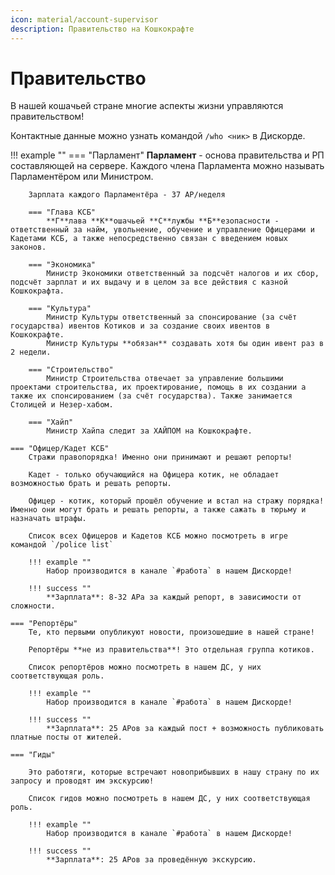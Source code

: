 ```yaml
---
icon: material/account-supervisor
description: Правительство на Кошкокрафте
---
```


# **Правительство**

В нашей кошачьей стране многие аспекты жизни управляются правительством!

Контактные данные можно узнать командой `/who <ник>` в Дискорде.

!!! example ""
    === "Парламент"
        **Парламент** - основа правительства и РП составляющей на сервере. Каждого члена Парламента можно называть Парламентёром или Министром.

        Зарплата каждого Парламентёра - 37 АР/неделя

        === "Глава КСБ"
            **Г**лава **К**ошачьей **С**лужбы **Б**езопасности - ответственный за найм, увольнение, обучение и управление Офицерами и Кадетами КСБ, а также непосредственно связан с введением новых законов.

        === "Экономика"
            Министр Экономики ответственный за подсчёт налогов и их сбор, подсчёт зарплат и их выдачу и в целом за все действия с казной Кошкокрафта.

        === "Культура"
            Министр Культуры ответственный за спонсирование (за счёт государства) ивентов Котиков и за создание своих ивентов в Кошкокрафте.
            Министр Культуры **обязан** создавать хотя бы один ивент раз в 2 недели.

        === "Строительство"
            Министр Строительства отвечает за управление большими проектами строительства, их проектирование, помощь в их создании а также их спонсированием (за счёт государства). Также занимается Столицей и Незер-хабом.

        === "Хайп"
            Министр Хайпа следит за ХАЙПОМ на Кошкокрафте.

    === "Офицер/Кадет КСБ"
        Стражи правопорядка! Именно они принимают и решают репорты!

        Кадет - только обучающийся на Офицера котик, не обладает возможностью брать и решать репорты.

        Офицер - котик, который прошёл обучение и встал на стражу порядка! Именно они могут брать и решать репорты, а также сажать в тюрьму и назначать штрафы.

        Список всех Офицеров и Кадетов КСБ можно посмотреть в игре командой `/police list`

        !!! example ""
            Набор производится в канале `#работа` в нашем Дискорде!

        !!! success ""
            **Зарплата**: 8-32 АРа за каждый репорт, в зависимости от сложности.

    === "Репортёры"
        Те, кто первыми опубликуют новости, произошедшие в нашей стране!

        Репортёры **не из правительства**! Это отдельная группа котиков.

        Список репортёров можно посмотреть в нашем ДС, у них соответствующая роль.

        !!! example ""
            Набор производится в канале `#работа` в нашем Дискорде!

        !!! success ""
            **Зарплата**: 25 АРов за каждый пост + возможность публиковать платные посты от жителей.

    === "Гиды"

        Это работяги, которые встречают новоприбывших в нашу страну по их запросу и проводят им экскурсию!

        Список гидов можно посмотреть в нашем ДС, у них соответствующая роль.

        !!! example ""
            Набор производится в канале `#работа` в нашем Дискорде!

        !!! success ""
            **Зарплата**: 25 АРов за проведённую экскурсию.

